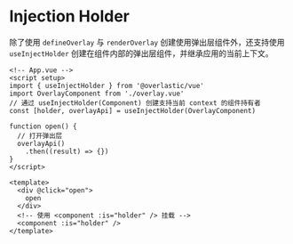 # Injection Holder

除了使用 `defineOverlay` 与 `renderOverlay` 创建使用弹出层组件外，还支持使用 `useInjectHolder` 创建在组件内部的弹出层组件，并继承应用的当前上下文。

```vue
<!-- App.vue -->
<script setup>
import { useInjectHolder } from '@overlastic/vue'
import OverlayComponent from './overlay.vue'
// 通过 useInjectHolder(Component) 创建支持当前 context 的组件持有者
const [holder, overlayApi] = useInjectHolder(OverlayComponent)

function open() {
  // 打开弹出层
  overlayApi()
    .then((result) => {})
}
</script>

<template>
  <div @click="open">
    open
  </div>
  <!-- 使用 <component :is="holder" /> 挂载 -->
  <component :is="holder" />
</template>
```

